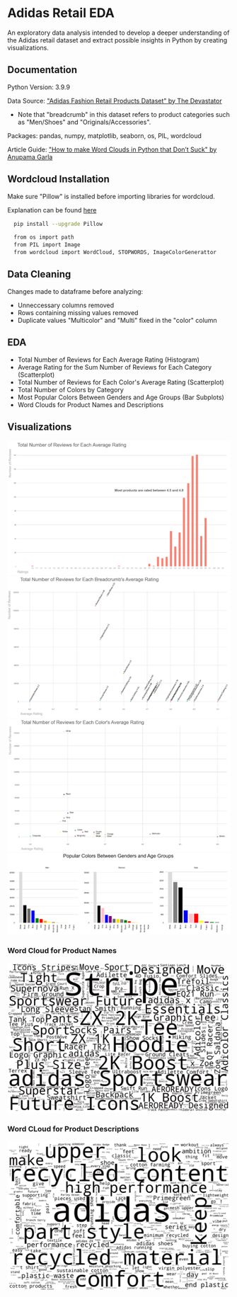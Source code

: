 
# Adidas Retail EDA

An exploratory data analysis intended to develop a deeper understanding of the Adidas retail dataset and extract possible insights in Python by creating visualizations.


## Documentation

Python Version: 3.9.9

Data Source: ["Adidas Fashion Retail Products Dataset" by The Devastator](https://www.kaggle.com/datasets/thedevastator/adidas-fashion-retail-products-dataset-9300-prod)
- Note that "breadcrumb" in this dataset refers to product categories such as "Men/Shoes" and "Originals/Accessories".

Packages: pandas, numpy, matplotlib, seaborn, os, PIL, wordcloud

Article Guide: ["How to make Word Clouds in Python that Don’t Suck" by Anupama Garla](https://towardsdatascience.com/how-to-make-word-clouds-in-python-that-dont-suck-86518cdcb61f)
## Wordcloud Installation

Make sure "Pillow" is installed before importing libraries for wordcloud.

Explanation can be found [here](https://github.com/amueller/word_cloud/issues/729)

```bash
  pip install --upgrade Pillow
```
    
```bash
  from os import path
  from PIL import Image
  from wordcloud import WordCloud, STOPWORDS, ImageColorGenerattor
```
## Data Cleaning

Changes made to dataframe before analyzing:
- Unneccessary columns removed
- Rows containing missing values removed
- Duplicate values "Multicolor" and "Multi" fixed in the "color" column


## EDA

- Total Number of Reviews for Each Average Rating (Histogram)
- Average Rating for the Sum Number of Reviews for Each Category (Scatterplot)
- Total Number of Reviews for Each Color's Average Rating (Scatterplot)
- Total Number of Colors by Category
- Most Popular Colors Between Genders and Age Groups (Bar Subplots)
- Word Clouds for Product Names and Descriptions


## Visualizations

![Viz Screenshot](hist.png)
![Viz Screenshot](scatter1.png)
![Viz Screenshot](scatter2.png)
![Viz Screenshot](bar_subplot.png)
### Word Cloud for Product Names
![Viz Screenshot](wordcloud1.png)
### Word CLoud for Product Descriptions
![Viz Screenshot](wordcloud2.png)

